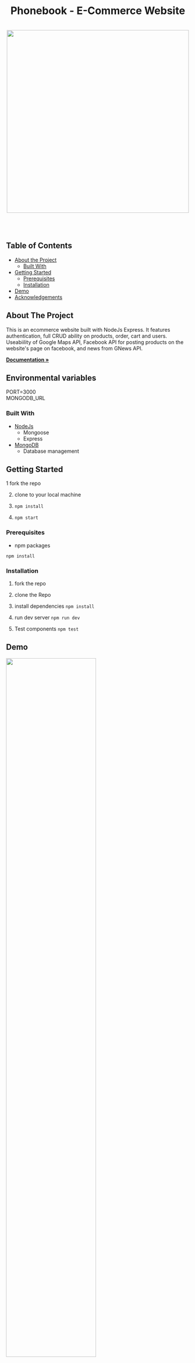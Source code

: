 
<p align="center">
  <h1 align="center">Phonebook - E-Commerce Website</h1>

  <p align="center">
    <br>
  <img src="https://github.com/Orshimon810/WebApp-Phone-Store/assets/113368830/81a5bdf5-0426-477c-b522-feb5d01b7ded" width="500">
    
  </p>
</p>
<br><br>
              
<!-- TABLE OF CONTENTS -->
## Table of Contents

* [About the Project](#about-the-project)
  * [Built With](#built-with)
* [Getting Started](#getting-started)
  * [Prerequisites](#prerequisites)
  * [Installation](#installation)
* [Demo](#demo) 
* [Acknowledgements](#acknowledgements)

<!-- ABOUT THE PROJECT -->
## About The Project
This is an ecommerce website  built with NodeJs Express. It features authentication, full CRUD ability on products, order, cart and users.
Useabiility of Google Maps API, Facebook API for posting products on the website's page on facebook, and news from GNews API.

<a href="https://github.com/Orshimon810/WebApp-Phone-Store/tree/dev"><strong>Documentation »</strong></a>


## Environmental variables
PORT=3000<br />
MONGODB_URL<br />

### Built With
* [NodeJs](http://nodejs.org)
  * Mongoose
  * Express
* [MongoDB](https://mongodb.com)
  * Database management

<!-- GETTING STARTED -->
## Getting Started

1 fork the repo

2. clone to your local machine

3. ```npm install```

4. ```npm start```

### Prerequisites
* npm packages

```npm install```

### Installation

1. fork the repo

2. clone the Repo

3. install dependencies 
```npm install```

4. run dev server
```npm run dev```

5. Test components
```npm test```

<!-- ROADMAP -->


<!-- CONTRIBUTING -->


<!-- CONTACT 
[LinkedIn]
## Contact
-->



## Demo
[<img src="https://img001.prntscr.com/file/img001/Zjm8gmCOQ8SoZOZf_br1HA.png" width="70%">](https://www.veed.io/embed/19b1ee62-63e7-4ea0-a3af-120918d50327)


<!-- ACKNOWLEDGEMENTS -->
## Acknowledgements
* Stackoverflow
* Facebook, Google
* ASUS, OnePlus, Apple, Samsung, Xiaomi, Lenovo, HP

